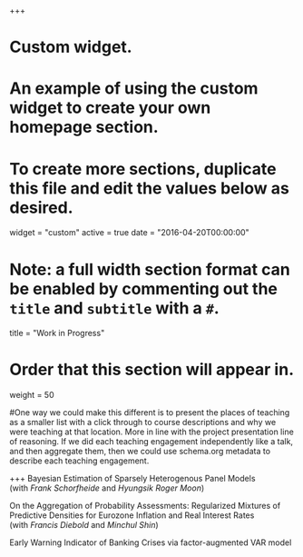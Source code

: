 +++
# Custom widget.
# An example of using the custom widget to create your own homepage section.
# To create more sections, duplicate this file and edit the values below as desired.
widget = "custom"
active = true
date = "2016-04-20T00:00:00"

# Note: a full width section format can be enabled by commenting out the `title` and `subtitle` with a `#`.
title = "Work in Progress"


# Order that this section will appear in.
weight = 50

#One way we could make this different is to present the places of teaching as a smaller list with a click through to course descriptions and why we were teaching at that location. More in line with the project presentation line of reasoning. If we did each teaching engagement independently like a talk, and then aggregate them, then we could use schema.org metadata to describe each teaching engagement.

+++
Bayesian Estimation of Sparsely Heterogenous Panel Models <br /> (with *Frank Schorfheide* and *Hyungsik Roger Moon*)

On the Aggregation of Probability Assessments: Regularized Mixtures of Predictive Densities for Eurozone Inflation and Real Interest Rates <br /> (with *Francis Diebold* and *Minchul Shin*)

Early Warning Indicator of Banking Crises via factor-augmented VAR model

